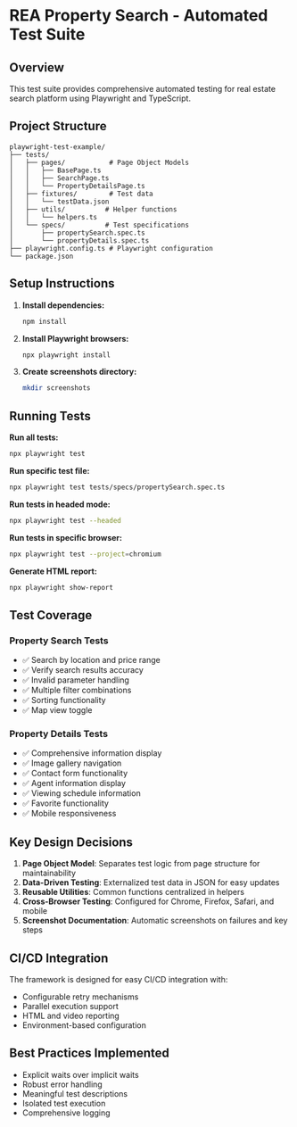 # REA Property Search - Automated Test Suite

## Overview

This test suite provides comprehensive automated testing for real estate search platform using Playwright and TypeScript.

## Project Structure

```
playwright-test-example/
├── tests/
│   ├── pages/           # Page Object Models
│   │   ├── BasePage.ts
│   │   ├── SearchPage.ts
│   │   └── PropertyDetailsPage.ts
│   ├── fixtures/        # Test data
│   │   └── testData.json
│   ├── utils/          # Helper functions
│   │   └── helpers.ts
│   └── specs/          # Test specifications
│       ├── propertySearch.spec.ts
│       └── propertyDetails.spec.ts
├── playwright.config.ts # Playwright configuration
└── package.json
```

## Setup Instructions

1. **Install dependencies:**

   ```bash
   npm install
   ```

2. **Install Playwright browsers:**

   ```bash
   npx playwright install
   ```

3. **Create screenshots directory:**
   ```bash
   mkdir screenshots
   ```

## Running Tests

**Run all tests:**

```bash
npx playwright test
```

**Run specific test file:**

```bash
npx playwright test tests/specs/propertySearch.spec.ts
```

**Run tests in headed mode:**

```bash
npx playwright test --headed
```

**Run tests in specific browser:**

```bash
npx playwright test --project=chromium
```

**Generate HTML report:**

```bash
npx playwright show-report
```

## Test Coverage

### Property Search Tests

- ✅ Search by location and price range
- ✅ Verify search results accuracy
- ✅ Invalid parameter handling
- ✅ Multiple filter combinations
- ✅ Sorting functionality
- ✅ Map view toggle

### Property Details Tests

- ✅ Comprehensive information display
- ✅ Image gallery navigation
- ✅ Contact form functionality
- ✅ Agent information display
- ✅ Viewing schedule information
- ✅ Favorite functionality
- ✅ Mobile responsiveness

## Key Design Decisions

1. **Page Object Model**: Separates test logic from page structure for maintainability
2. **Data-Driven Testing**: Externalized test data in JSON for easy updates
3. **Reusable Utilities**: Common functions centralized in helpers
4. **Cross-Browser Testing**: Configured for Chrome, Firefox, Safari, and mobile
5. **Screenshot Documentation**: Automatic screenshots on failures and key steps

## CI/CD Integration

The framework is designed for easy CI/CD integration with:

- Configurable retry mechanisms
- Parallel execution support
- HTML and video reporting
- Environment-based configuration

## Best Practices Implemented

- Explicit waits over implicit waits
- Robust error handling
- Meaningful test descriptions
- Isolated test execution
- Comprehensive logging
